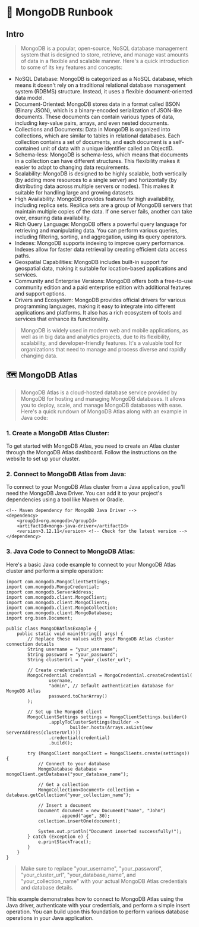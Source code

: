 # 🍃 MongoDB Runbook

## Intro
> MongoDB is a popular, open-source, NoSQL database management system that is designed to store, retrieve, and manage vast amounts of data in a flexible and scalable manner. Here's a quick introduction to some of its key features and concepts:

- NoSQL Database: MongoDB is categorized as a NoSQL database, which means it doesn't rely on a traditional relational database management system (RDBMS) structure. Instead, it uses a flexible document-oriented data model.
- Document-Oriented: MongoDB stores data in a format called BSON (Binary JSON), which is a binary-encoded serialization of JSON-like documents. These documents can contain various types of data, including key-value pairs, arrays, and even nested documents.
- Collections and Documents: Data in MongoDB is organized into collections, which are similar to tables in relational databases. Each collection contains a set of documents, and each document is a self-contained unit of data with a unique identifier called an ObjectID.
- Schema-less: MongoDB is schema-less, which means that documents in a collection can have different structures. This flexibility makes it easier to adapt to changing data requirements.
- Scalability: MongoDB is designed to be highly scalable, both vertically (by adding more resources to a single server) and horizontally (by distributing data across multiple servers or nodes). This makes it suitable for handling large and growing datasets.
- High Availability: MongoDB provides features for high availability, including replica sets. Replica sets are a group of MongoDB servers that maintain multiple copies of the data. If one server fails, another can take over, ensuring data availability.
- Rich Query Language: MongoDB offers a powerful query language for retrieving and manipulating data. You can perform various queries, including filtering, sorting, and aggregation, using its query operators.
- Indexes: MongoDB supports indexing to improve query performance. Indexes allow for faster data retrieval by creating efficient data access paths.
- Geospatial Capabilities: MongoDB includes built-in support for geospatial data, making it suitable for location-based applications and services.
- Community and Enterprise Versions: MongoDB offers both a free-to-use community edition and a paid enterprise edition with additional features and support options.
- Drivers and Ecosystem: MongoDB provides official drivers for various programming languages, making it easy to integrate into different applications and platforms. It also has a rich ecosystem of tools and services that enhance its functionality.

> MongoDB is widely used in modern web and mobile applications, as well as in big data and analytics projects, due to its flexibility, scalability, and developer-friendly features. It's a valuable tool for organizations that need to manage and process diverse and rapidly changing data.

## 🗺️ MongoDB Atlas
> MongoDB Atlas is a cloud-hosted database service provided by MongoDB for hosting and managing MongoDB databases. It allows you to deploy, scale, and manage MongoDB databases with ease. Here's a quick rundown of MongoDB Atlas along with an example in Java code:

### 1. Create a MongoDB Atlas Cluster:

To get started with MongoDB Atlas, you need to create an Atlas cluster through the MongoDB Atlas dashboard. Follow the instructions on the website to set up your cluster.

### 2. Connect to MongoDB Atlas from Java:

To connect to your MongoDB Atlas cluster from a Java application, you'll need the MongoDB Java Driver. You can add it to your project's dependencies using a tool like Maven or Gradle.

```
<!-- Maven dependency for MongoDB Java Driver -->
<dependency>
    <groupId>org.mongodb</groupId>
    <artifactId>mongo-java-driver</artifactId>
    <version>3.12.11</version> <!-- Check for the latest version -->
</dependency>
```

### 3. Java Code to Connect to MongoDB Atlas:

Here's a basic Java code example to connect to your MongoDB Atlas cluster and perform a simple operation:

```
import com.mongodb.MongoClientSettings;
import com.mongodb.MongoCredential;
import com.mongodb.ServerAddress;
import com.mongodb.client.MongoClient;
import com.mongodb.client.MongoClients;
import com.mongodb.client.MongoCollection;
import com.mongodb.client.MongoDatabase;
import org.bson.Document;

public class MongoDBAtlasExample {
    public static void main(String[] args) {
        // Replace these values with your MongoDB Atlas cluster connection details
        String username = "your_username";
        String password = "your_password";
        String clusterUrl = "your_cluster_url";

        // Create credentials
        MongoCredential credential = MongoCredential.createCredential(
                username,
                "admin", // Default authentication database for MongoDB Atlas
                password.toCharArray()
        );

        // Set up the MongoDB client
        MongoClientSettings settings = MongoClientSettings.builder()
                .applyToClusterSettings(builder ->
                        builder.hosts(Arrays.asList(new ServerAddress(clusterUrl))))
                .credential(credential)
                .build();

        try (MongoClient mongoClient = MongoClients.create(settings)) {
            // Connect to your database
            MongoDatabase database = mongoClient.getDatabase("your_database_name");

            // Get a collection
            MongoCollection<Document> collection = database.getCollection("your_collection_name");

            // Insert a document
            Document document = new Document("name", "John")
                    .append("age", 30);
            collection.insertOne(document);

            System.out.println("Document inserted successfully!");
        } catch (Exception e) {
            e.printStackTrace();
        }
    }
}
```

> Make sure to replace "your_username", "your_password", "your_cluster_url", "your_database_name", and "your_collection_name" with your actual MongoDB Atlas credentials and database details.

This example demonstrates how to connect to MongoDB Atlas using the Java driver, authenticate with your credentials, and perform a simple insert operation. You can build upon this foundation to perform various database operations in your Java application.
